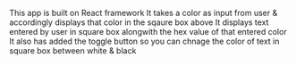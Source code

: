 This app is built on React framework
It takes a color as input from user & accordingly displays that color in the sqaure box above
It displays text entered by user in square box alongwith the hex value of that entered color
It also has added the toggle button so you can chnage the color of text in square box between white & black
